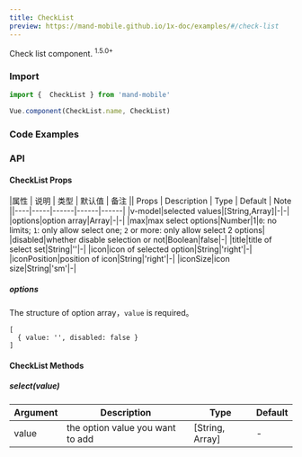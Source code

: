```yaml
---
title: CheckList
preview: https://mand-mobile.github.io/1x-doc/examples/#/check-list
---
```


Check list component. <sup class="version-after">1.5.0+</sup>

### Import

```javascript
import {  CheckList } from 'mand-mobile'

Vue.component(CheckList.name, CheckList)
```

### Code Examples
<!-- DEMO -->

### API

#### CheckList Props
|属性 | 说明 | 类型 | 默认值 | 备注 || Props | Description | Type | Default | Note ||----|-----|------|------|------|
|v-model|selected values|[String,Array]|-|-|
|options|option array|Array|-|-|
|max|max select options|Number|1|`0`: no limits; `1`: only allow select one; `2` or more: only allow select 2 options|
|disabled|whether disable selection or not|Boolean|false|-|
|title|title of select set|String|''|-|
|icon|icon of selected option|String|'right'|-|
|iconPosition|position of icon|String|'right'|-|
|iconSize|icon size|String|'sm'|-|

##### options
The structure of option array，`value` is required。
```
[
  { value: '', disabled: false }
]
```

#### CheckList Methods

##### select(value)

|Argument | Description | Type | Default |
|----|-----|------|------|
|value|the option value you want to add|[String, Array]|-|
